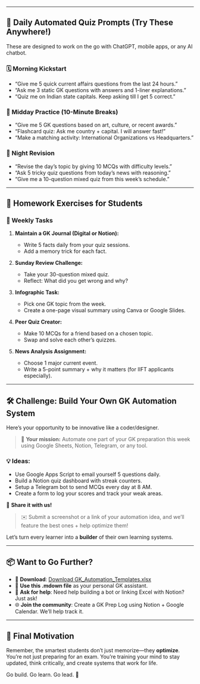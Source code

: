 

---

## 🚀 Daily Automated Quiz Prompts (Try These Anywhere!)

These are designed to work on the go with ChatGPT, mobile apps, or any AI chatbot.

### 🗓️ Morning Kickstart
- “Give me 5 quick current affairs questions from the last 24 hours.”
- “Ask me 3 static GK questions with answers and 1-liner explanations.”
- “Quiz me on Indian state capitals. Keep asking till I get 5 correct.”

### 🧠 Midday Practice (10-Minute Breaks)
- “Give me 5 GK questions based on art, culture, or recent awards.”
- “Flashcard quiz: Ask me country + capital. I will answer fast!”
- “Make a matching activity: International Organizations vs Headquarters.”

### 🌙 Night Revision
- “Revise the day’s topic by giving 10 MCQs with difficulty levels.”
- “Ask 5 tricky quiz questions from today’s news with reasoning.”
- “Give me a 10-question mixed quiz from this week’s schedule.”

---

## 📘 Homework Exercises for Students

### 📝 Weekly Tasks
1. **Maintain a GK Journal (Digital or Notion):**
   - Write 5 facts daily from your quiz sessions.
   - Add a memory trick for each fact.

2. **Sunday Review Challenge:**
   - Take your 30-question mixed quiz.
   - Reflect: What did you get wrong and why?

3. **Infographic Task:**
   - Pick one GK topic from the week.
   - Create a one-page visual summary using Canva or Google Slides.

4. **Peer Quiz Creator:**
   - Make 10 MCQs for a friend based on a chosen topic.
   - Swap and solve each other’s quizzes.

5. **News Analysis Assignment:**
   - Choose 1 major current event.
   - Write a 5-point summary + why it matters (for IIFT applicants especially).

---

## 🛠️ Challenge: Build Your Own GK Automation System

Here’s your opportunity to be innovative like a coder/designer.

> 🔄 **Your mission:** Automate one part of your GK preparation this week using Google Sheets, Notion, Telegram, or any tool.

### 💡 Ideas:
- Use Google Apps Script to email yourself 5 questions daily.
- Build a Notion quiz dashboard with streak counters.
- Setup a Telegram bot to send MCQs every day at 8 AM.
- Create a form to log your scores and track your weak areas.

📣 **Share it with us!**
> ✉️ Submit a screenshot or a link of your automation idea, and we’ll feature the best ones + help optimize them!

Let’s turn every learner into a **builder** of their own learning systems.

---

## 📦 Want to Go Further?

- 🔗 **Download**: [Download GK_Automation_Templates.xlsx](GK_Automation_Templates.xlsx)
- 📘 **Use this .mdown file** as your personal GK assistant.
- 💬 **Ask for help**: Need help building a bot or linking Excel with Notion? Just ask!
- 🌐 **Join the community**: Create a GK Prep Log using Notion + Google Calendar. We’ll help track it.

---

## 🌟 Final Motivation

Remember, the smartest students don’t just memorize—they **optimize**. You’re not just preparing for an exam. You’re training your mind to stay updated, think critically, and create systems that work for life.

Go build. Go learn. Go lead. 💪

